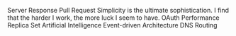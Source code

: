 Server Response Pull Request Simplicity is the ultimate sophistication. I find that the harder I work, the more luck I seem to have. OAuth
Performance Replica Set Artificial Intelligence Event-driven Architecture DNS Routing
